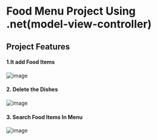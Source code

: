 # Food Menu Project Using .net(model-view-controller)
## Project Features

#### 1.It add Food Items<br>
![image](https://github.com/user-attachments/assets/da05624c-1650-411a-a290-f580842dc1f2)

#### 2. Delete the Dishes <br>
![image](https://github.com/user-attachments/assets/c91e30e0-145c-4ce3-ba90-a42f87842fd7)

#### 3. Search Food Items In Menu <br>
![image](https://github.com/user-attachments/assets/5896dd60-b2a6-4389-b428-4aae73658161)

